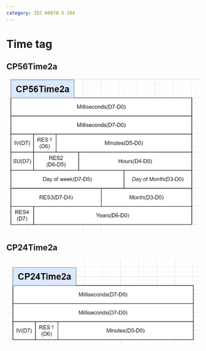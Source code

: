 ```yaml
---
category: IEC 60870-5-104
---
```

# Time tag


## CP56Time2a
![|419x330](./attachments/Time%20tag.webp)


## CP24Time2a
![|427x190](./attachments/Time%20tag-1.webp)
